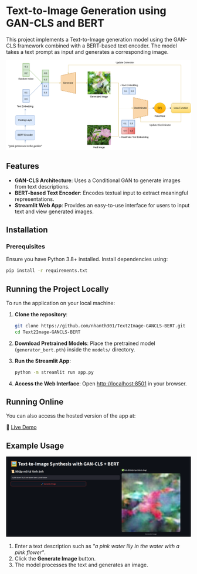 # Text-to-Image Generation using GAN-CLS and BERT

This project implements a Text-to-Image generation model using the GAN-CLS framework combined with a BERT-based text encoder. The model takes a text prompt as input and generates a corresponding image.

![GAN-CLS Architecture](outputs/drawio.png)

## Features

- **GAN-CLS Architecture**: Uses a Conditional GAN to generate images from text descriptions.
- **BERT-based Text Encoder**: Encodes textual input to extract meaningful representations.
- **Streamlit Web App**: Provides an easy-to-use interface for users to input text and view generated images.

## Installation

### Prerequisites

Ensure you have Python 3.8+ installed. Install dependencies using:

```bash
pip install -r requirements.txt
```

## Running the Project Locally

To run the application on your local machine:

1. **Clone the repository**:

   ```bash
   git clone https://github.com/nhanth301/Text2Image-GANCLS-BERT.git
   cd Text2Image-GANCLS-BERT
   ```

2. **Download Pretrained Models**: Place the pretrained model (`generator_bert.pth`) inside the `models/` directory.

3. **Run the Streamlit App**:

   ```bash
   python -m streamlit run app.py
   ```

4. **Access the Web Interface**: Open [http://localhost:8501](http://localhost:8501) in your browser.

## Running Online

You can also access the hosted version of the app at:

🔗 [Live Demo](https://nhanth301-text2image-gancls-bert-app-fqebr9.streamlit.app/)


## Example Usage
![examle](outputs/demo.png)
1. Enter a text description such as *"a pink water lily in the water with a pink flower"*.
2. Click the **Generate Image** button.
3. The model processes the text and generates an image.

